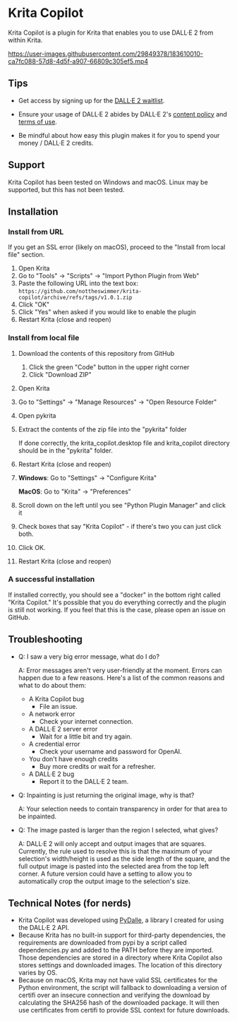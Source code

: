 # Krita Copilot

Krita Copilot is a plugin for Krita that enables you to use DALL·E 2 from within Krita.


https://user-images.githubusercontent.com/29849378/183610010-ca7fc088-57d8-4d5f-a907-66809c305ef5.mp4



## Tips

- Get access by signing up for the [DALL·E 2 waitlist][1].

- Ensure your usage of DALL·E 2 abides by DALL·E 2's [content policy][2] and [terms of use][3].

- Be mindful about how easy this plugin makes it for you to spend your money / DALL·E 2 credits.

## Support

Krita Copilot has been tested on Windows and macOS. Linux may be supported, but this has not been tested.

## Installation

### Install from URL

If you get an SSL error (likely on macOS), proceed to the "Install from local file" section.

1. Open Krita
2. Go to "Tools" -> "Scripts" -> "Import Python Plugin from Web"
3. Paste the following URL into the text box:
   `https://github.com/nottheswimmer/krita-copilot/archive/refs/tags/v1.0.1.zip`
4. Click "OK"
5. Click "Yes" when asked if you would like to enable the plugin
6. Restart Krita (close and reopen)

### Install from local file

1. Download the contents of this repository from GitHub
   1. Click the green "Code" button in the upper right corner
   2. Click "Download ZIP"
2. Open Krita
3. Go to "Settings" -> "Manage Resources" -> "Open Resource Folder"
4. Open pykrita
5. Extract the contents of the zip file into the "pykrita" folder

   If done correctly, the krita_copilot.desktop file and krita_copilot directory should be in the "pykrita" folder.
6. Restart Krita (close and reopen)
7. **Windows**: Go to "Settings" -> "Configure Krita"

   **MacOS**: Go to "Krita" -> "Preferences"
8. Scroll down on the left until you see "Python Plugin Manager" and click it
9. Check boxes that say "Krita Copilot" - if there's two you can just click both.
10. Click OK.
11. Restart Krita (close and reopen)

### A successful installation

If installed correctly, you should see a "docker" in the bottom right called "Krita Copilot." It's possible that
you do everything correctly and the plugin is still not working. If you feel that this is the case, please open an 
issue on GitHub.

## Troubleshooting

- Q: I saw a very big error message, what do I do?

  A: Error messages aren't very user-friendly at the moment. Errors can happen due to a few reasons. Here's a list
     of the common reasons and what to do about them:
  - A Krita Copilot bug
    - File an issue.
  - A network error
    - Check your internet connection.
  - A DALL·E 2 server error
    - Wait for a little bit and try again.
  - A credential error
    - Check your username and password for OpenAI.
  - You don't have enough credits
    - Buy more credits or wait for a refresher.
  - A DALL·E 2 bug
    - Report it to the DALL·E 2 team.

- Q: Inpainting is just returning the original image, why is that?

  A: Your selection needs to contain transparency in order for that area to be inpainted.

- Q: The image pasted is larger than the region I selected, what gives?

  A: DALL·E 2 will only accept and output images that are squares. Currently, the rule used to resolve this is that
     the maximum of your selection's width/height is used as the side length of the square, and the full output image
     is pasted into the selected area from the top left corner. A future version could have a setting to allow you to
     automatically crop the output image to the selection's size.

## Technical Notes (for nerds)

- Krita Copilot was developed using [PyDalle](https://github.com/nottheswimmer/dalle), a library I created for using
  the DALL·E 2 API.
- Because Krita has no built-in support for third-party dependencies, the requirements are downloaded from pypi by a 
  script called dependencies.py and added to the PATH before they are imported. Those dependencies are stored in a
  directory where Krita Copilot also stores settings and downloaded images. The location of this directory varies by OS.
- Because on macOS, Krita may not have valid SSL certificates for the Python environment, the script will fallback to
  downloading a version of certifi over an insecure connection and verifying the download by calculating the SHA256
  hash of the downloaded package. It will then use certificates from certifi to provide SSL context for future downloads.

[1]: https://labs.openai.com/waitlist

[2]: https://labs.openai.com/policies/content-policy

[3]: https://labs.openai.com/policies/terms
